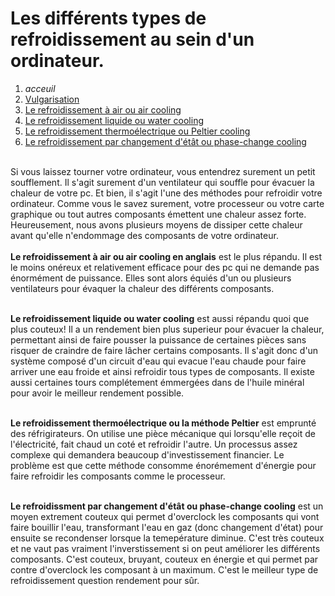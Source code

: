 <h1> Les différents types de refroidissement au sein d'un ordinateur.</h1>

1. *acceuil*
1. [Vulgarisation](vulgarisation.md)
1. [Le refroidissement à air ou air cooling](aircooling.md)
1. [Le refroidissement liquide ou water cooling](watercooling.md)
1. [Le refroidissement thermoélectrique ou Peltier cooling](peltiercooling.md)
1. [Le refroidissement par changement d'étât ou phase-change cooling](phasechangecooling.md)


<br> Si vous laissez tourner votre ordinateur, vous entendrez surement un petit soufflement. Il s'agit surement d'un ventilateur qui souffle pour évacuer la chaleur de votre pc. Et bien, il s'agit l'une des méthodes pour refroidir votre ordinateur. Comme vous le savez surement, votre processeur ou votre carte graphique ou tout autres composants émettent une chaleur assez forte. Heureusement, nous avons plusieurs moyens de dissiper cette chaleur avant qu'elle n'endommage des composants de votre ordinateur. </br>
<br> **Le refroidissement à air ou air cooling en anglais** est le plus répandu. Il est le moins onéreux et relativement efficace pour des pc qui ne demande pas énormément de puissance. Elles sont alors équiés d'un ou plusieurs ventilateurs pour évaquer la chaleur des différents composants.</br>

<br> **Le refroidissement liquide ou water cooling** est aussi répandu quoi que plus couteux! Il a un rendement bien plus superieur pour évacuer la chaleur, permettant ainsi de faire pousser la puissance de certaines pièces sans risquer de craindre de faire lâcher certains composants. Il s'agit donc d'un système composé d'un circuit d'eau qui evacue l'eau chaude pour faire arriver une eau froide et ainsi refroidir tous types de composants. Il existe aussi certaines tours complétement émmergées dans de l'huile minéral pour avoir le meilleur rendement possible.</br>

<br> **Le refroidissement thermoélectrique ou la méthode Peltier** est emprunté des réfrigirateurs. On utilise une pièce mécanique qui lorsqu'elle reçoit de l'électricité, fait chaud un coté et refroidir l'autre. Un processus assez complexe qui demandera beaucoup d'investissement financier. Le problème est que cette méthode consomme énorémement d'énergie pour faire refroidir les composants comme le processeur.</br>

<br> **Le refroidissment par changement d'étât ou phase-change cooling** est un moyen extrement couteux qui permet d'overclock les composants qui vont faire bouillir l'eau, transformant l'eau en gaz (donc changement d'état) pour ensuite se recondenser lorsque la temepérature diminue. C'est très couteux et ne vaut pas vraiment l'inverstissement si on peut améliorer les différents composants. C'est couteux, bruyant, couteux en énergie et qui permet par contre d'overclock les composant à un maximum. C'est le meilleur type de refroidissement question rendement pour sûr. </br>


